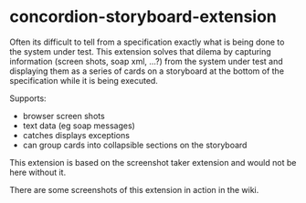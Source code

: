 concordion-storyboard-extension
===============================

Often its difficult to tell from a specification exactly what is being done to the system under test.  This extension solves that dilema by capturing information (screen shots, soap xml, ...?) from the system under test and displaying them as a series of cards on a storyboard at the bottom of the specification while it is being executed.

Supports:
* browser screen shots
* text data (eg soap messages)
* catches displays exceptions 
* can group cards into collapsible sections on the storyboard 

This extension is based on the screenshot taker extension and would not be here without it.

There are some screenshots of this extension in action in the wiki.
